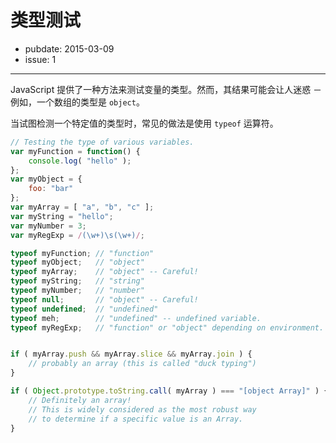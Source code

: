 # 类型测试

- pubdate: 2015-03-09
- issue: 1

------

JavaScript 提供了一种方法来测试变量的类型。然而，其结果可能会让人迷惑 － 例如，一个数组的类型是 `object`。

当试图检测一个特定值的类型时，常见的做法是使用 `typeof` 运算符。

```javascript
// Testing the type of various variables.
var myFunction = function() {
	console.log( "hello" );
};
var myObject = {
	foo: "bar"
};
var myArray = [ "a", "b", "c" ];
var myString = "hello";
var myNumber = 3;
var myRegExp = /(\w+)\s(\w+)/;

typeof myFunction; // "function"
typeof myObject;   // "object"
typeof myArray;    // "object" -- Careful!
typeof myString;   // "string"
typeof myNumber;   // "number"
typeof null;       // "object" -- Careful!
typeof undefined;  // "undefined"
typeof meh;        // "undefined" -- undefined variable.
typeof myRegExp;   // "function" or "object" depending on environment.


if ( myArray.push && myArray.slice && myArray.join ) {
	// probably an array (this is called "duck typing")
}

if ( Object.prototype.toString.call( myArray ) === "[object Array]" ) {
	// Definitely an array!
	// This is widely considered as the most robust way
	// to determine if a specific value is an Array.
}
```
